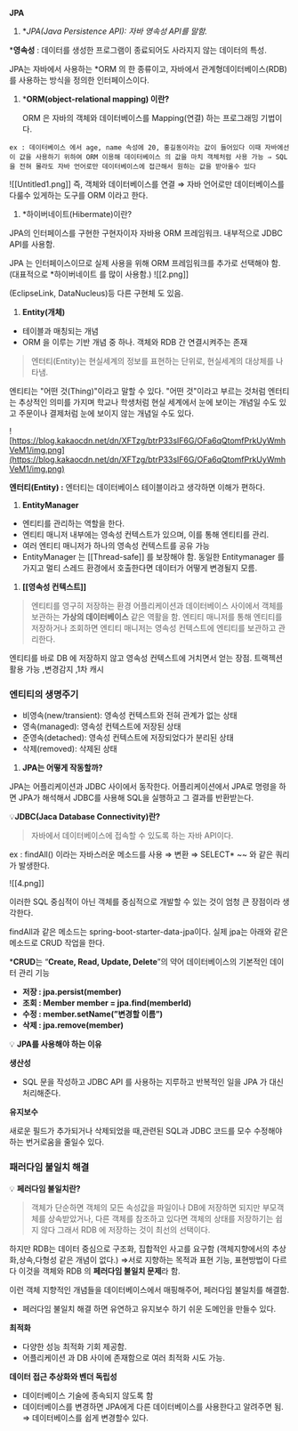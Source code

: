 **JPA**

1. *_JPA(Java Persistence API): 자바 _영속성 API를 말함.__

***영속성** : 데이터를 생성한 프로그램이 종료되어도 사라지지 않는 데이터의 특성.

JPA는 자바에서 사용하는 *ORM 의 한 종류이고, 자바에서 관계형데이터베이스(RDB) 를 사용하는 방식을 정의한 인터페이스이다.

1. ***ORM(object-relational mapping) 이란?**
    
    ORM 은 자바의 객체와 데이터베이스를 Mapping(연결) 하는 프로그래밍 기법이다.
    

`ex : 데이터베이스 에서 age, name 속성에 20, 홍길동이라는 값이 들어있다 이때 자바에선 이 값을 사용하기 위하여 ORM 이용해 데이터베이스 의 값을 마치 객체처럼 사용 가능 ⇒ SQL을 전혀 몰라도 자바 언어로만 데이터베이스에 접근해서 원하는 값을 받아올수 있다`

![[Untitled1.png]]
즉, 객체와 데이터베이스를 연결 ⇒ 자바 언어로만 데이터베이스를 다룰수 있게하는 도구를 ORM 이라고 한다.

1. *하이버네이트(Hibermate)이란?

JPA의 인터페이스를 구현한 구현자이자 자바용 ORM 프레임워크. 내부적으로 JDBC API를 사용함.

JPA 는 인터페이스이므로 실제 사용을 위해 ORM 프레임워크를 추가로 선택해야 함. (대표적으로 *하이버네이트 를 많이 사용함.)
![[2.png]]

(EclipseLink, DataNucleus)등 다른 구현체 도 있음.

1. **Entity(개체)**

- 테이블과 매칭되는 개념
- ORM 을 이루는 기반 개념 중 하나. 객체와 RDB 간 연결시켜주는 존재

> 엔터티(Entity)는 현실세계의 정보를 표현하는 단위로, 현실세계의 대상체를 나타냄.

엔티티는 "어떤 것(Thing)"이라고 말할 수 있다. "어떤 것"이라고 부르는 것처럼 엔터티는 추상적인 의미를 가지며 학교나 학생처럼 현실 세계에서 눈에 보이는 개념일 수도 있고 주문이나 결제처럼 눈에 보이지 않는 개념일 수도 있다.

![https://blog.kakaocdn.net/dn/XFTzg/btrP33sIF6G/OFa6qQtomfPrkUyWmhVeM1/img.png](https://blog.kakaocdn.net/dn/XFTzg/btrP33sIF6G/OFa6qQtomfPrkUyWmhVeM1/img.png)

**엔터티(Entity) :** 엔터티는 데이터베이스 테이블이라고 생각하면 이해가 편하다.

1. **EntityManager**

- 엔티티를 관리하는 역할을 한다.
- 엔티티 매니저 내부에는 영속성 컨텍스트가 있으며, 이를 통해 엔티티를 관리.
- 여러 엔티티 매니저가 하나의 영속성 컨텍스트를 공유 가능
- EntityManager 는 [[Thread-safe]] 를 보장해야 함. 동일한 Entitymanager 를 가지고 멀티 스레드 환경에서 호출한다면 데이터가 어떻게 변경될지 모름.

1. **[[영속성 컨텍스트]]**

> 엔티티를 영구히 저장하는 환경 어플리케이션과 데이터베이스 사이에서 객체를 보관하는 **가상의 데이터베이스** 같은 역활을 함. 엔티티 매니저를 통해 엔티티를 저장하거나 조회하면 엔티티 매니저는 영속성 컨텍스트에 엔티티를 보관하고 관리한다.

엔티티를 바로 DB 에 저장하지 않고 영속성 컨텍스트에 거치면서 얻는 장점. 트랙젝션 활용 가능 ,변경감지 ,1차 캐시

### 엔티티의 생명주기

- 비영속(new/transient): 영속성 컨텍스트와 전혀 관계가 없는 상태
- 영속(managed): 영속성 컨텍스트에 저장된 상태
- 준영속(detached): 영속성 컨텍스트에 저장되었다가 분리된 상태
- 삭제(removed): 삭제된 상태

1. **JPA는 어떻게 작동할까?**

JPA는 어플리케이션과 JDBC 사이에서 동작한다. 어플리케이션에서 JPA로 명령을 하면 JPA가 해석해서 JDBC를 사용해 SQL을 실행하고 그 결과를 반환받는다.

💡**JDBC(Jaca Database Connectivity)란?**

> 자바에서 데이터베이스에 접속할 수 있도록 하는 자바 API이다.

ex : findAll() 이라는 자바스러운 메소드를 사용 ⇒ 변환 ⇒ SELECT* ~~ 와 같은 쿼리가 발생한다.

![[4.png]]

이러한 SQL 중심적이 아닌 객체를 중심적으로 개발할 수 있는 것이 엄청 큰 장점이라 생각한다.

findAll과 같은 메소드는 spring-boot-starter-data-jpa이다. 실제 jpa는 아래와 같은 메소드로 CRUD 작업을 한다.

***CRUD**는 “**Create, Read, Update, Delete**”의 약어 데이터베이스의 기본적인 데이터 관리 기능

- **저장 : jpa.persist(member)**
- **조회 : Member member = jpa.find(memberld)**
- **수정 : member.setName(”변경할 이름”)**
- **삭제 : jpa.remove(member)**

💡 **JPA를 사용해야 하는 이유**

**생산성**

- SQL 문을 작성하고 JDBC API 를 사용하는 지루하고 반복적인 일을 JPA 가 대신 처리해준다.

**유지보수**

새로운 필드가 추가되거나 삭제되었을 때,관련된 SQL과 JDBC 코드를 모수 수정해야 하는 번거로움을 줄일수 있다.

### **패러다임 불일치 해결**

💡 **페러다임 불일치란?**

> 객체가 단순하면 객체의 모든 속성값을 파일이나 DB에 저장하면 되지만 부모객체를 상속받았거나, 다른 객체를 참조하고 있다면 객체의 상태를 저장하기는 쉽지 않다 그래서 RDB 에 저장하는 것이 최선의 선택이다.

하지만 RDB는 데이터 중심으로 구조화, 집합적인 사고를 요구함 (객체지향에서의 추상화,상속,다형성 같은 개념이 없다.) ⇒서로 지향하는 목적과 표현 기능, 표현방법이 다르다 이것을 객체와 RDB 의 **페러다임 불일치 문제**라 함.

이런 객체 지향적인 개념들을 데이터베이스에서 매핑해주어, 페러다임 불일치를 해결함.

- 페러다임 불일치 해결 하면 유연하고 유지보수 하기 쉬운 도메인을 만들수 있다.

**최적화**

- 다양한 성능 최적화 기회 제공함.
- 어플리케이션 과 DB 사이에 존재함으로 여러 최적화 시도 가능.

**데이터 접근 추상화와 벤더 독립성**

- 데이터베이스 기술에 종속되지 않도록 함
- 데이터베이스를 변경하면 JPA에게 다른 데이터베이스를 사용한다고 알려주면 됨. ⇒ 데이터베이스를 쉽게 변경할수 있다.
